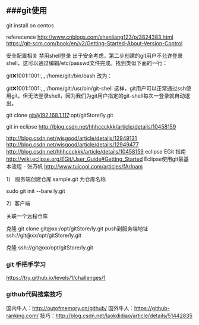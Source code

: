 ###git使用
------------------------------


git install on centos

referecence
http://www.cnblogs.com/shenliang123/p/3824383.html
https://git-scm.com/book/en/v2/Getting-Started-About-Version-Control



安全配置相关
禁用shell登录
出于安全考虑，第二步创建的git用户不允许登录shell，这可以通过编辑/etc/passwd文件完成。找到类似下面的一行：

git:x:1001:1001:,,,:/home/git:/bin/bash
改为：

git:x:1001:1001:,,,:/home/git:/usr/bin/git-shell
这样，git用户可以正常通过ssh使用git，但无法登录shell，因为我们为git用户指定的git-shell每次一登录就自动退出。



git clone git@192.168.1.117:opt/gitStore/ly.git


git  in eclipse
http://blog.csdn.net/hhhccckkk/article/details/10458159

http://blog.csdn.net/wisgood/article/details/12949131
http://blog.csdn.net/wisgood/article/details/12949477
http://blog.csdn.net/hhhccckkk/article/details/10458159
eclipse EGit 指南
http://wiki.eclipse.org/EGit/User_Guide#Getting_Started
Eclipse使用git最基本流程 - 张万帆
http://www.tuicool.com/articles/fArInam

1）  服务端创建仓库  sample.git 为仓库名称

sudo git init --bare ly.git


2）客户端

关联一个远程仓库

克隆
git clone git@xx:/opt/gitStore/ly.git
push到服务端地址
ssh://git@xx/opt/gitStore/ly.git

克隆
ssh://git@xx/opt/gitStore/ly.git

### git 手把手学习
https://try.github.io/levels/1/challenges/1
### github代码搜索技巧
国内牛人：http://outofmemory.cn/github/
国外牛人：https://github-ranking.com/
技巧：http://blog.csdn.net/laokdidiao/article/details/51442835 
